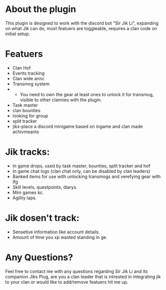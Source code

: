 # About the plugin
This plugin is designed to work with the discord bot "Sir Jik Li", expanding on what Jik can do, most featuers are toggleable, requires a clan code on initial setup.

# Featuers
* Clan Hof
* Events tracking
* Clan wide annc
* Transmog system
* * You need to own the gear at least ones to unlock it for transmog, visible to other clannies with the plugin.
* Task master
* clan bounties
* looking for group
* split tracker
* jiks-place a discord minigame based on ingame and clan made achivmeants

# Jik tracks:
* In game drops, used by task master, bounties, split tracker and hof
* In game chat logs (clan chat only, can be disabled by clan leaders)
* Banked items for use with unlocking transmogs and verefying gear with lfg
* Skill levels, questpoints, diarys.
* Mini games kc.
* Agility laps.

# Jik dosen't track:
* Sensetive information like account details.
* Amount of time you xp wasted standing in ge.

# Any Questions?
Feel free to contact me with any questions regarding Sir Jik Li and its companion Jiks Plug, are you a clan leader that is intrested in integrating jik to your clan or would like to add/remove featuers hit me up.
